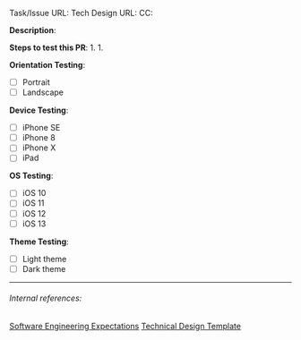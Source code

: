 <!--
Note: This checklist is a reminder of our shared engineering expectations. Feel free to change it, although assigning a GitHub reviewer and the items in bold are required.
-->

Task/Issue URL:
Tech Design URL:
CC:

**Description**:


**Steps to test this PR**:
1.
1.

<!--
Do not delete these, they are reminders to test against different device configurations.  

Before submitting a PR, please ensure you have tested a reasonable combination of the following.  Using a simulator where a physical device is unavailable is acceptable.
-->

**Orientation Testing**:

* [ ] Portrait
* [ ] Landscape

**Device Testing**:

* [ ] iPhone SE
* [ ] iPhone 8
* [ ] iPhone X
* [ ] iPad

**OS Testing**:

* [ ] iOS 10
* [ ] iOS 11
* [ ] iOS 12
* [ ] iOS 13

**Theme Testing**:

* [ ] Light theme
* [ ] Dark theme

---
###### Internal references:
[Software Engineering Expectations](https://app.asana.com/0/59792373528535/199064865822552)
[Technical Design Template](https://app.asana.com/0/59792373528535/184709971311943)

